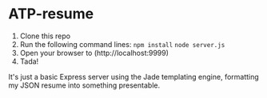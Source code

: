 ATP-resume
==========

1. Clone this repo
2. Run the following command lines:
	`npm install`
	`node server.js`
3. Open your browser to (http://localhost:9999)
4. Tada!

It's just a basic Express server using the Jade templating engine, formatting my JSON resume into something presentable.